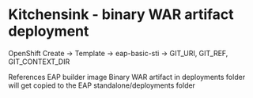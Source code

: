 Kitchensink - binary WAR artifact deployment
============================================

OpenShift Create -> Template -> eap-basic-sti -> GIT_URI, GIT_REF, GIT_CONTEXT_DIR 

References EAP builder image
Binary WAR artifact in deployments folder will get copied to the EAP standalone/deployments folder

